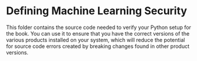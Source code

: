 # Defining Machine Learning Security

This folder contains the source code needed to verify your Python setup for the book. You can use it to ensure that you have the correct versions of the various products installed on your system, which will reduce the potential for source code errors created by breaking changes found in other product versions.
